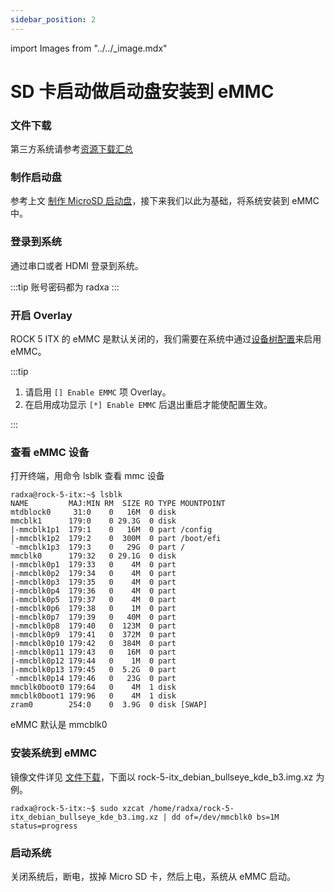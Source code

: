```yaml
---
sidebar_position: 2
---
```


import Images from "../../\_image.mdx"

# SD 卡启动做启动盘安装到 eMMC

### 文件下载

<Images loader={false} system_img={true} spi_img={false} />

第三方系统请参考[资源下载汇总](../../download)

### 制作启动盘

参考上文 [制作 MicroSD 启动盘](./etcher)，接下来我们以此为基础，将系统安装到 eMMC 中。

### 登录到系统

通过串口或者 HDMI 登录到系统。

:::tip
账号密码都为 radxa
:::

### 开启 Overlay

ROCK 5 ITX 的 eMMC 是默认关闭的，我们需要在系统中通过[设备树配置](../os-config/rsetup#overlays)来启用 eMMC。

:::tip

1. 请启用 `[] Enable EMMC` 项 Overlay。
2. 在启用成功显示 `[*] Enable EMMC` 后退出重启才能使配置生效。

:::

### 查看 eMMC 设备

打开终端，用命令 lsblk 查看 mmc 设备

```
radxa@rock-5-itx:~$ lsblk
NAME         MAJ:MIN RM  SIZE RO TYPE MOUNTPOINT
mtdblock0     31:0    0   16M  0 disk
mmcblk1      179:0    0 29.3G  0 disk
|-mmcblk1p1  179:1    0   16M  0 part /config
|-mmcblk1p2  179:2    0  300M  0 part /boot/efi
`-mmcblk1p3  179:3    0   29G  0 part /
mmcblk0      179:32   0 29.1G  0 disk
|-mmcblk0p1  179:33   0    4M  0 part
|-mmcblk0p2  179:34   0    4M  0 part
|-mmcblk0p3  179:35   0    4M  0 part
|-mmcblk0p4  179:36   0    4M  0 part
|-mmcblk0p5  179:37   0    4M  0 part
|-mmcblk0p6  179:38   0    1M  0 part
|-mmcblk0p7  179:39   0   40M  0 part
|-mmcblk0p8  179:40   0  123M  0 part
|-mmcblk0p9  179:41   0  372M  0 part
|-mmcblk0p10 179:42   0  384M  0 part
|-mmcblk0p11 179:43   0   16M  0 part
|-mmcblk0p12 179:44   0    1M  0 part
|-mmcblk0p13 179:45   0  5.2G  0 part
`-mmcblk0p14 179:46   0   23G  0 part
mmcblk0boot0 179:64   0    4M  1 disk
mmcblk0boot1 179:96   0    4M  1 disk
zram0        254:0    0  3.9G  0 disk [SWAP]
```

eMMC 默认是 mmcblk0

### 安装系统到 eMMC

镜像文件详见 [文件下载](#文件下载)，下面以 rock-5-itx_debian_bullseye_kde_b3.img.xz 为例。

```
radxa@rock-5-itx:~$ sudo xzcat /home/radxa/rock-5-itx_debian_bullseye_kde_b3.img.xz | dd of=/dev/mmcblk0 bs=1M status=progress
```

### 启动系统

关闭系统后，断电，拔掉 Micro SD 卡，然后上电，系统从 eMMC 启动。
